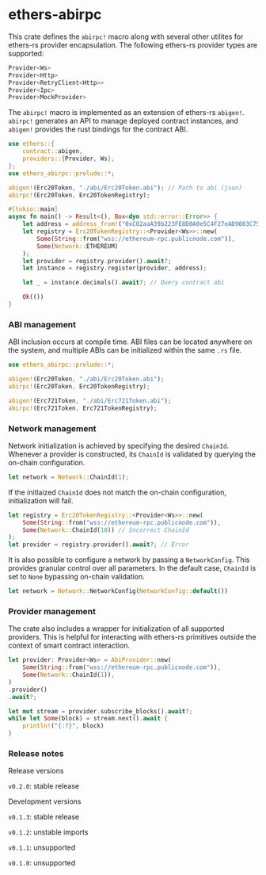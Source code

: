 # ethers-abirpc

This crate defines the `abirpc!` macro along with several other utilites for ethers-rs provider encapsulation. The following ethers-rs provider types are supported:

```rust
Provider<Ws>
Provider<Http>
Provider<RetryClient<Http>>
Provider<Ipc>
Provider<MockProvider>
```

The `abirpc!` macro is implemented as an extension of ethers-rs `abigen!`. `abirpc!` generates an API to manage deployed contract instances, and `abigen!` provides the rust bindings for the contract ABI. 

```rust
use ethers::{
    contract::abigen,
    providers::{Provider, Ws},
};
use ethers_abirpc::prelude::*;

abigen!(Erc20Token, "./abi/Erc20Token.abi"); // Path to abi (json)
abirpc!(Erc20Token, Erc20TokenRegistry);

#[tokio::main]
async fn main() -> Result<(), Box<dyn std::error::Error>> {
    let address = address_from!("0xC02aaA39b223FE8D0A0e5C4F27eAD9083C756Cc2")?; // WETH
    let registry = Erc20TokenRegistry::<Provider<Ws>>::new(
    	Some(String::from("wss://ethereum-rpc.publicnode.com")), 
    	Some(Network::ETHEREUM)
    );
    let provider = registry.provider().await?;
    let instance = registry.register(provider, address);

    let _ = instance.decimals().await?; // Query contract abi

    Ok(())
}
```

### ABI management

ABI inclusion occurs at compile time. ABI files can be located anywhere on the system, and multiple ABIs can be initialized within the same `.rs` file. 

```rust
use ethers_abirpc::prelude::*;

abigen!(Erc20Token, "./abi/Erc20Token.abi"); 
abirpc!(Erc20Token, Erc20TokenRegistry);

abigen!(Erc721Token, "./abi/Erc721Token.abi"); 
abirpc!(Erc721Token, Erc721TokenRegistry);
```

### Network management

Network initialization is achieved by specifying the desired `ChainId`. Whenever a provider is constructed, its `ChainId` is validated by querying the on-chain configuration.

```rust 
let network = Network::ChainId(1);
```

 If the initlaized `ChainId` does not match the on-chain configuration, initialization will fail. 

```rust
let registry = Erc20TokenRegistry::<Provider<Ws>>::new(
	Some(String::from("wss://ethereum-rpc.publicnode.com")), 
	Some(Network::ChainId(10)) // Incorrect ChainId
);
let provider = registry.provider().await?; // Error 
```

It is also possible to configure a network by passing a `NetworkConfig`. This provides granular control over all parameters. In the default case, `ChainId` is set to `None` bypassing on-chain validation.

```rust 
let network = Network::NetworkConfig(NetworkConfig::default())
```

### Provider management

The crate also includes a wrapper for initialization of all supported providers. This is helpful for interacting with ethers-rs primitives outside the context of smart contract interaction.

```rust
let provider: Provider<Ws> = AbiProvider::new(
    Some(String::from("wss://ethereum-rpc.publicnode.com")),
    Some(Network::ChainId(1)),
)
.provider()
.await?;

let mut stream = provider.subscribe_blocks().await?;
while let Some(block) = stream.next().await {
    println!("{:?}", block)
}
```

### Release notes

Release versions

`v0.2.0`: stable release

Development versions

`v0.1.3`: stable release

`v0.1.2`: unstable imports

`v0.1.1`: unsupported

`v0.1.0`: unsupported
